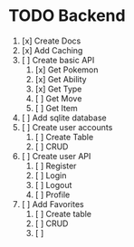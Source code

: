 # TODO Backend

1. [x] Create Docs
2. [x] Add Caching
3. [ ] Create basic API
    1. [x] Get Pokemon
    2. [x] Get Ability
    3. [x] Get Type
    4. [ ] Get Move
    5. [ ] Get Item
4. [ ] Add sqlite database
5. [ ] Create user accounts
    1. [ ] Create Table
    2. [ ] CRUD
6. [ ] Create user API
    1. [ ] Register
    2. [ ] Login
    3. [ ] Logout
    4. [ ] Profile
7. [ ] Add Favorites
    1. [ ] Create table
    2. [ ] CRUD
    3. [ ] 
